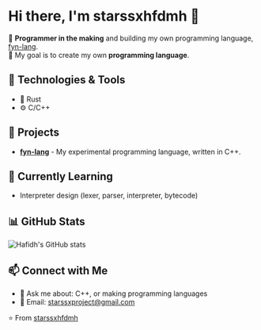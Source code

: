 # Hi there, I'm starssxhfdmh 👋

🚀 **Programmer in the making** and building my own programming language, [fyn-lang](https://github.com/starssxhfdmh/fyn-lang).  
🎯 My goal is to create my own **programming language**.  

## 🔧 Technologies & Tools
- 🦀 Rust
- ⚙️ C/C++

## 📌 Projects
- [**fyn-lang**](https://github.com/starssxhfdmh/fyn) - My experimental programming language, written in C++.


## 🌱 Currently Learning
- Interpreter design (lexer, parser, interpreter, bytecode)


## 📊 GitHub Stats
![Hafidh's GitHub stats](https://github-readme-stats.vercel.app/api?username=starssxhfdmh&show_icons=true&theme=tokyonight)

## 📫 Connect with Me
- 💬 Ask me about: C++, or making programming languages
- 📧 Email: starssxproject@gmail.com

⭐️ From [starssxhfdmh](https://github.com/starssxhfdmh)
